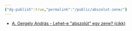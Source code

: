 ```yaml
---
{"dg-publish":true,"permalink":"/public/abszolut-zene/"}
---
```


- [A. Gergely András - Lehet-e "abszolút" egy zene? (cikk)](https://www.parlando.hu/2022/2022-3/Gergely_Andras.htm)